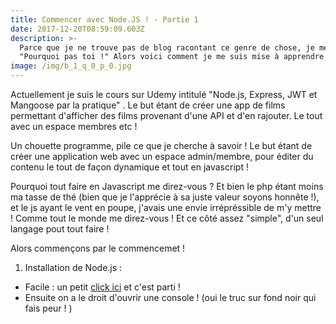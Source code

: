 ```yaml
---
title: Commencer avec Node.JS ! - Partie 1
date: 2017-12-20T08:59:09.603Z
description: >-
  Parce que je ne trouve pas de blog racontant ce genre de chose, je me suis dit
  "Pourquoi pas toi !" Alors voici comment je me suis mise à apprendre Node.JS !
image: /img/b_1_q_0_p_0.jpg
---
```

Actuellement je suis le cours sur Udemy intitulé "Node.js, Express, JWT et Mangoose par la pratique" . Le but étant de créer une app de films permettant d'afficher des films provenant d'une API et d'en rajouter. Le tout avec un espace membres etc ! 

Un chouette programme, pile ce que je cherche à savoir ! Le but étant de créer une application web avec un espace admin/membre, pour éditer du contenu le tout de façon dynamique et tout en javascript !

Pourquoi tout faire en Javascript me direz-vous ? Et bien le php étant moins ma tasse de thé (bien que je l'apprécie à sa juste valeur soyons honnête !), et le js ayant le vent en poupe, j'avais une envie irrépréssible de m'y mettre ! Comme tout le monde me direz-vous ! Et ce côté assez "simple", d'un seul langage pout tout faire ! 

Alors commençons par le commencemet !

1. Installation de Node.js :

* Facile : un petit [click ici](https://nodejs.org/en/) et c'est parti !
* Ensuite on a le droit d'ouvrir une console ! (oui le truc sur fond noir qui fais peur ! )
